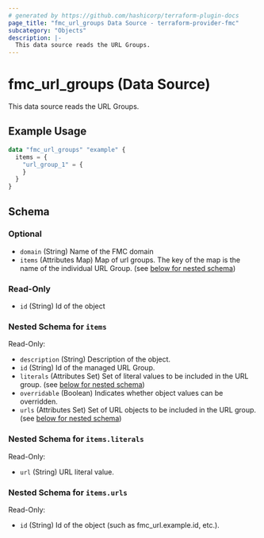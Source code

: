 ```yaml
---
# generated by https://github.com/hashicorp/terraform-plugin-docs
page_title: "fmc_url_groups Data Source - terraform-provider-fmc"
subcategory: "Objects"
description: |-
  This data source reads the URL Groups.
---
```


# fmc_url_groups (Data Source)

This data source reads the URL Groups.

## Example Usage

```terraform
data "fmc_url_groups" "example" {
  items = {
    "url_group_1" = {
    }
  }
}
```

<!-- schema generated by tfplugindocs -->
## Schema

### Optional

- `domain` (String) Name of the FMC domain
- `items` (Attributes Map) Map of url groups. The key of the map is the name of the individual URL Group. (see [below for nested schema](#nestedatt--items))

### Read-Only

- `id` (String) Id of the object

<a id="nestedatt--items"></a>
### Nested Schema for `items`

Read-Only:

- `description` (String) Description of the object.
- `id` (String) Id of the managed URL Group.
- `literals` (Attributes Set) Set of literal values to be included in the URL group. (see [below for nested schema](#nestedatt--items--literals))
- `overridable` (Boolean) Indicates whether object values can be overridden.
- `urls` (Attributes Set) Set of URL objects to be included in the URL group. (see [below for nested schema](#nestedatt--items--urls))

<a id="nestedatt--items--literals"></a>
### Nested Schema for `items.literals`

Read-Only:

- `url` (String) URL literal value.


<a id="nestedatt--items--urls"></a>
### Nested Schema for `items.urls`

Read-Only:

- `id` (String) Id of the object (such as fmc_url.example.id, etc.).
